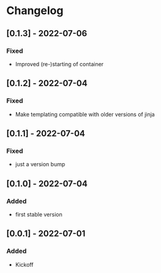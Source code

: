# Changelog

## [0.1.3] - 2022-07-06

### Fixed

- Improved (re-)starting of container

## [0.1.2] - 2022-07-04

### Fixed

- Make templating compatible with older versions of jinja

## [0.1.1] - 2022-07-04

### Fixed

- just a version bump

## [0.1.0] - 2022-07-04

### Added

- first stable version

## [0.0.1] - 2022-07-01

### Added

- Kickoff
